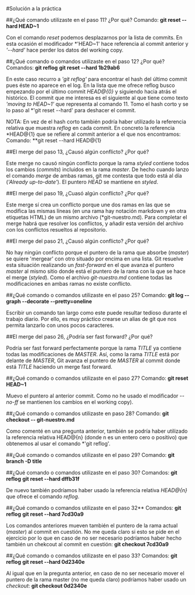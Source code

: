 #Solución a la práctica

##¿Qué comando utilizaste en el paso 11? ¿Por qué?
Comando: 
**git reset --hard HEAD~1**

Con el comando *reset* podemos desplazarnos por la lista de commits. En esta ocasión el modificador *'HEAD~1' hace referencia al commit anterior y  *'--hard'* hace perder los datos del working copy.

##¿Qué comando o comandos utilizaste en el paso 12? ¿Por qué?
Comandos:
**git reflog**
**git reset --hard 1b29ab6**

En este caso recurro a *'git reflog'* para encontrar el hash del último commit pues éste no aparece en el log. En la lista que me ofrece reflog busco empezando por el último commit *HEAD@{0}* y siguiendo hacia atrás el histórico. El commit que me interesa es el siguiente al que tiene como texto *'moving to HEAD~1'* que representa al comando 11. Tomo el hash corto y se lo paso al *'git reset --hard' para deshacer el commit.

NOTA: En vez de el hash corto también podría haber utilizado la referencia relativa que muestra *reflog* en cada commit. En concreto la referencia *HEAD@{1} que se refiere al commit anterior a el que nos encontramos:
Comando:
**git reset --hard HEAD@{1}

##El merge del paso 13, ¿Causó algún conflicto? ¿Por qué?

Este merge no causó ningún conflicto porque la rama *styled* contiene todos los cambios (*commits*) incluidos en la rama *master*. De hecho cuando lanzo el comando *merge* de ambas ramas, git me contesta que todo está al día (*'Already up-to-date'*). El puntero *HEAD* se mantiene en *styled*.

##El merge del paso 19, ¿Cuasó algún conflicto? ¿Por qué?

Este merge sí crea un conflicto porque une dos ramas en las que se modifica las mismas líneas (en una rama hay notación markdown y en otra etiquetas HTML) de un mismo archivo (*git-nuestro.md). Para completar el merge habrá que resolver los conflictos, y añadir esta versión del archivo con los conflictos resueltos al repositorio.

##El merge del paso 21, ¿Causó algún conflicto? ¿Por qué?

No hay ningún conflicto porque el puntero de la rama que absorbe (*master*) se quiere 'mergear' con otro situado por encima en una lista. Git resuelve esta situación realizando un *fast-forward* en el que avanza el puntero *master* al mismo sitio donde está el puntero de la rama con la que se hace el merge (*styled*). Como el archivo *git-nuestro.md* contiene todas las modificaciones en ambas ramas no existe conflicto.

##¿Qué comando o comandos utilizaste en el paso 25?
Comando:
**git log --graph --decorate --pretty=oneline**

Escribir un comando tan largo como este puede resultar tedioso durante el trabajo diario. Por ello, es muy práctico crearse un alias de git que nos permita lanzarlo con unos pocos caracteres.

##El merge del paso 26, ¿Podría ser fast forward? ¿Por qué?

Podría ser fast forward perfectamente porque la rama *TITLE* ya contiene todas las modificaciones de *MASTER*. Así, como la rama *TITLE* está por delante de *MASTER*, Git avanza el puntero de *MASTER* al commit donde está *TITLE* haciendo un merge fast forward.

##¿Qué comando o comandos utilizaste en el paso 27?
Comando:
**git reset HEAD~1**

Muevo el puntero al anterior commit. Como no he usado el modificador *--no-ff* se mantienen los cambios en el working copy).

##¿Qué comando o comandos utilizaste en paso 28?
Comando:
**git checkout -- git-nuestro.md**

Como comenté en una pregunta anterior, también se podría haber utilizado la referencia relativa HEAD@{n} (donde n es un entero cero o positivo) que obtenemos al usar el comando *'git reflog'.

##¿Qué comando o comandos utilizaste en el paso 29?
Comando:
**git branch -D title**

##¿Qué comando o comandos utilizaste en el paso 30?
Comandos:
**git reflog**
**git reset --hard dffb31f**

De nuevo también podríamos haber usado la referencia relativa *HEAD@{n}* que ofrece el comando *reflog*.

##¿Qué comando o comandos utilizaste en el paso 32**
Comandos:
**git reflog**
**git reset --hard 7cd30a9**

Los comandos anteriores mueven también el puntero de la rama actual (*master*) al commit en cuestión. No me queda claro si esto se pide en el ejercicio por lo que en caso de no ser necesario podríamos haber hecho también un chekcout al commit en cuestión:
**git checkout 7cd30a9**

##¿Qué comando o comandos utilizaste en el paso 33?
Comandos:
**git reflog**
**git reset --hard 0d2340e**

Al igual que en la pregunta anterior, en caso de no ser necesario mover el puntero de la rama master (no me queda claro) podríamos haber usado un *checkout*:
**git checkout 0d2340e**

